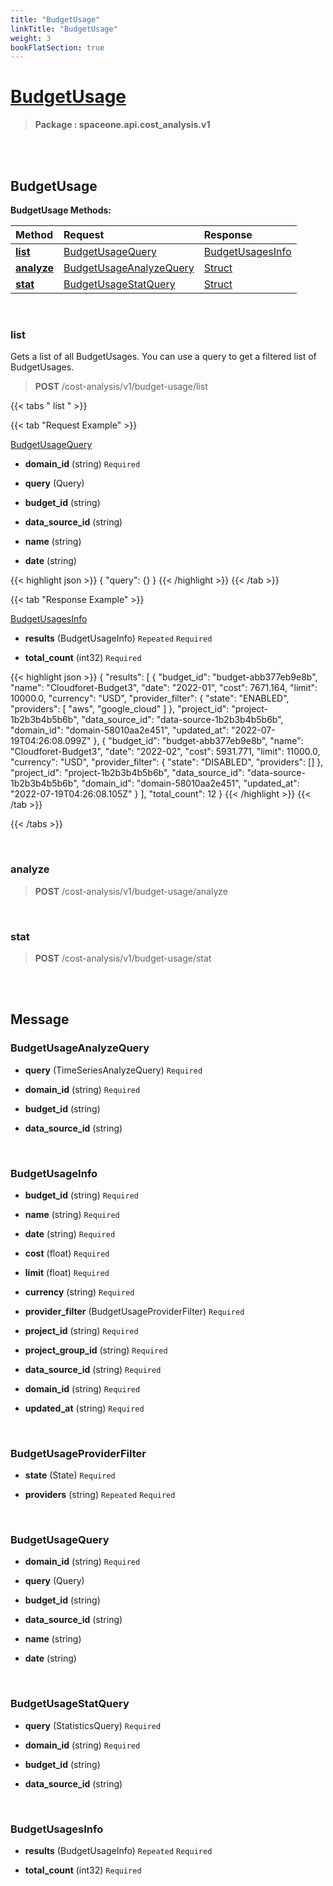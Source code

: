 ```yaml
---
title: "BudgetUsage"
linkTitle: "BudgetUsage"
weight: 3
bookFlatSection: true
---
```

# [BudgetUsage](#BudgetUsage)



>  **Package : spaceone.api.cost_analysis.v1**

<br>
<br>

## BudgetUsage





**BudgetUsage Methods:**


| Method | Request | Response |
| :----- | :-------- | :-------- |
| [**list**](./BudgetUsage#list) | [BudgetUsageQuery](BudgetUsage#budgetusagequery) | [BudgetUsagesInfo](BudgetUsage#budgetusagesinfo) |
| [**analyze**](./BudgetUsage#analyze) | [BudgetUsageAnalyzeQuery](BudgetUsage#budgetusageanalyzequery) | [Struct](BudgetUsage#struct) |
| [**stat**](./BudgetUsage#stat) | [BudgetUsageStatQuery](BudgetUsage#budgetusagestatquery) | [Struct](BudgetUsage#struct) |



    
<br>

### list

Gets a list of all BudgetUsages. You can use a query to get a filtered list of BudgetUsages.



> **POST** /cost-analysis/v1/budget-usage/list
>





 {{< tabs " list " >}}

 {{< tab "Request Example" >}}



[BudgetUsageQuery](./BudgetUsage#budgetusagequery)

* **domain_id** (string)   `Required` 


* **query** (Query)  


* **budget_id** (string)  


* **data_source_id** (string)  


* **name** (string)  


* **date** (string)  





{{< highlight json >}}
{
   "query": {}
}
{{< /highlight >}}
{{< /tab >}}


 {{< tab "Response Example" >}}

[BudgetUsagesInfo](#BUDGETUSAGESINFO)
* **results** (BudgetUsageInfo)  `Repeated`   `Required` 

* **total_count** (int32)   `Required` 



{{< highlight json >}}
{
       "results": [
           {
               "budget_id": "budget-abb377eb9e8b",
               "name": "Cloudforet-Budget3",
               "date": "2022-01",
               "cost": 7671.164,
               "limit": 10000.0,
               "currency": "USD",
               "provider_filter": {
                   "state": "ENABLED",
                   "providers": [
                       "aws",
                       "google_cloud"
                   ]
               },
               "project_id": "project-1b2b3b4b5b6b",
               "data_source_id": "data-source-1b2b3b4b5b6b",
               "domain_id": "domain-58010aa2e451",
               "updated_at": "2022-07-19T04:26:08.099Z"
           },
           {
               "budget_id": "budget-abb377eb9e8b",
               "name": "Cloudforet-Budget3",
               "date": "2022-02",
               "cost": 5931.771,
               "limit": 11000.0,
               "currency": "USD",
               "provider_filter": {
                   "state": "DISABLED",
                   "providers": []
               },
               "project_id": "project-1b2b3b4b5b6b",
               "data_source_id": "data-source-1b2b3b4b5b6b",
               "domain_id": "domain-58010aa2e451",
               "updated_at": "2022-07-19T04:26:08.105Z"
           }
       ],
       "total_count": 12
}
{{< /highlight >}}
{{< /tab >}}


{{< /tabs >}}


    
<br>

### analyze





> **POST** /cost-analysis/v1/budget-usage/analyze
>






    
<br>

### stat





> **POST** /cost-analysis/v1/budget-usage/stat
>






    


<br>
<br>

## Message



### BudgetUsageAnalyzeQuery
* **query** (TimeSeriesAnalyzeQuery)   `Required` 

    
* **domain_id** (string)   `Required` 

    
* **budget_id** (string)  

    
* **data_source_id** (string)  

    <br>

### BudgetUsageInfo
* **budget_id** (string)   `Required` 

    
* **name** (string)   `Required` 

    
* **date** (string)   `Required` 

    
* **cost** (float)   `Required` 

    
* **limit** (float)   `Required` 

    
* **currency** (string)   `Required` 

    
* **provider_filter** (BudgetUsageProviderFilter)   `Required` 

    
* **project_id** (string)   `Required` 

    
* **project_group_id** (string)   `Required` 

    
* **data_source_id** (string)   `Required` 

    
* **domain_id** (string)   `Required` 

    
* **updated_at** (string)   `Required` 

    <br>

### BudgetUsageProviderFilter
* **state** (State)   `Required` 

    
* **providers** (string)  `Repeated`    `Required` 

    <br>

### BudgetUsageQuery
* **domain_id** (string)   `Required` 

    
* **query** (Query)  

    
* **budget_id** (string)  

    
* **data_source_id** (string)  

    
* **name** (string)  

    
* **date** (string)  

    <br>

### BudgetUsageStatQuery
* **query** (StatisticsQuery)   `Required` 

    
* **domain_id** (string)   `Required` 

    
* **budget_id** (string)  

    
* **data_source_id** (string)  

    <br>

### BudgetUsagesInfo
* **results** (BudgetUsageInfo)  `Repeated`    `Required` 

    
* **total_count** (int32)   `Required` 

    <br>
